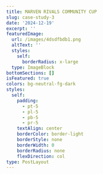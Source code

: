 ```yaml
---
title: MARVEN RIVALS COMMUNITY CUP
slug: case-study-3
date: '2024-12-19'
excerpt: ''
featuredImage:
  url: /images/4dsdfbdb1.png
  altText: ''
  styles:
    self:
      borderRadius: x-large
  type: ImageBlock
bottomSections: []
isFeatured: true
colors: bg-neutral-fg-dark
styles:
  self:
    padding:
      - pt-5
      - pl-5
      - pb-5
      - pr-5
    textAlign: center
    borderColor: border-light
    borderStyle: none
    borderWidth: 0
    borderRadius: none
    flexDirection: col
type: PostLayout
---
```

>

